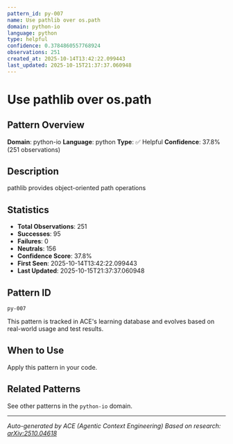 ```yaml
---
pattern_id: py-007
name: Use pathlib over os.path
domain: python-io
language: python
type: helpful
confidence: 0.3784860557768924
observations: 251
created_at: 2025-10-14T13:42:22.099443
last_updated: 2025-10-15T21:37:37.060948
---
```

# Use pathlib over os.path

## Pattern Overview

**Domain**: python-io
**Language**: python
**Type**: ✅ Helpful
**Confidence**: 37.8% (251 observations)

## Description

pathlib provides object-oriented path operations

## Statistics

- **Total Observations**: 251
- **Successes**: 95
- **Failures**: 0
- **Neutrals**: 156
- **Confidence Score**: 37.8%
- **First Seen**: 2025-10-14T13:42:22.099443
- **Last Updated**: 2025-10-15T21:37:37.060948

## Pattern ID

```
py-007
```

This pattern is tracked in ACE's learning database and evolves based on real-world usage and test results.

## When to Use

Apply this pattern in your code.

## Related Patterns

See other patterns in the `python-io` domain.

---

*Auto-generated by ACE (Agentic Context Engineering)*
*Based on research: [arXiv:2510.04618](https://arxiv.org/abs/2510.04618)*
